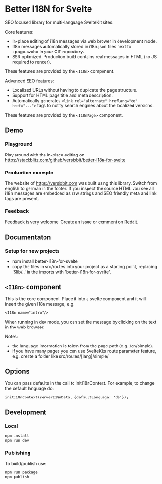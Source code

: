 # Better I18N for Svelte

SEO focused library for multi-language SvelteKit sites.

Core features:

* In-place editing of i18n messages via web brower in development mode.
* I18n messages automatically stored in i18n.json files next to +page.svelte in your GIT repository.
* SSR optimized. Production build contains real messages in HTML (no JS required to render).

These features are provided by the `<I18n>` component.

Advanced SEO features:

* Localized URLs without having to duplicate the page structure.
* Support for HTML page title and meta description.
* Automatically generates `<link rel="alternate" hreflang="de" href="...">` tags to notify search engines about the localized versions.

These features are provided by the `<I18nPage>` component.


## Demo

### Playground
Play around with the in-place editing on
https://stackblitz.com/github/versiobit/better-i18n-for-svelte

### Production example
The website of https://versiobit.com was built using this library. Switch from english to german in the footer.
If you inspect the source HTML you see all i18n messages are embedded as raw strings and SEO friendly meta and link tags are present.

### Feedback
Feedback is very welcome! Create an issue or comment on [Reddit]( https://www.reddit.com/r/sveltejs/comments/16lxqe1/better_i18n_for_svelte_with_seo_support/).


## Documentaton

### Setup for new projects

* npm install better-i18n-for-svelte
* copy the files in src/routes into your project as a starting point, replacing '$lib/..' in the imports with 'better-i18n-for-svelte'.


## `<I18n>` component

This is the core component. Place it into a svelte component and it will insert the given I18n message, e.g.

    <I18n name="intro"/>

When running in dev mode, you can set the message by clicking on the text in the web browser.

Notes:
* the language information is taken from the page path (e.g. /en/simple).
* if you have many pages you can use SvelteKits route parameter feature, e.g. create a folder like src/routes/[lang]/simple/

## Options

You can pass defaults in the call to initI18nContext.
For example, to change the default language do:

    initI18nContext(serverI18nData, {defaultLanguage: 'de'});	


## Development

### Local
```bash
npm install
npm run dev
```

### Publishing
To build/publish use:

```bash
npm run package
npm publish
```
